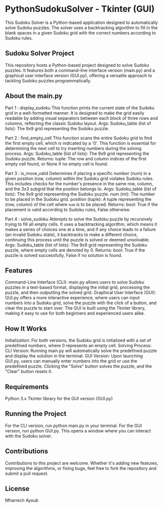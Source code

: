 # PythonSudokuSolver - Tkinter (GUI)
This Sudoku Solver is a Python-based application designed to automatically solve Sudoku puzzles. The solver uses a backtracking algorithm to fill in the blank spaces in a given Sudoku grid with the correct numbers according to Sudoku rules. 

<h2>Sudoku Solver Project</h2>

This repository hosts a Python-based project designed to solve Sudoku puzzles. It features both a command-line interface version (main.py) and a graphical user interface version (GUI.py), offering a versatile approach to tackling Sudoku puzzles programmatically.


<h2>About the main.py</h2>

Part 1 :  display_sudoku
    This function prints the current state of the Sudoku grid in a well-formatted manner.
    It is designed to make the grid easily readable by adding visual separators between
    each block of three rows and columns, reflecting the classic Sudoku layout.
    Args:
    Sudoku_table (list of lists): The 9x9 grid representing the Sudoku puzzle.
    
    
Part 2 :  find_empty_cell
    This function scans the entire Sudoku grid to find the first empty cell, which is 
    indicated by a '0'. This function is essential for determining the next cell to try
    inserting numbers during the solving process.
    Args:
    Sudoku_table (list of lists): The 9x9 grid representing the Sudoku puzzle.
    Returns:
    tuple: The row and column indices of the first empty cell found, or None if no empty cell is found.

Part 3 : is_move_valid
    Determines if placing a specific number (num) in a given position (row, column)
    within the Sudoku grid violates Sudoku rules. This includes checks for the number's
    presence in the same row, column, and the 3x3 subgrid that the position belongs to.
    Args:
    Sudoku_table (list of lists): The 9x9 grid representing the Sudoku puzzle.
    num (int): The number to be placed in the Sudoku grid.
    position (tuple): A tuple representing the (row, column) of the cell where `num` is to be placed.
    Returns:
    bool: True if the placement is valid according to Sudoku rules, False otherwise.

Part 4 : solve_sudoku
    Attempts to solve the Sudoku puzzle by recursively trying to fill all empty cells.
    It uses a backtracking algorithm, which means it makes a series of choices one at a time,
    and if any choice leads to a failure (an invalid Sudoku state), it backtracks to make a 
    different choice, continuing this process until the puzzle is solved or deemed unsolvable.
    Args:
    Sudoku_table (list of lists): The 9x9 grid representing the Sudoku puzzle, where empty cells are denoted by 0.
    Returns:
    bool: True if the puzzle is solved successfully, False if no solution is found.


<h2>Features</h2>

Command-Line Interface (CLI): main.py allows users to solve Sudoku puzzles in a text-based format, displaying the initial grid, processing the puzzle, and then outputting the solved grid.
Graphical User Interface (GUI): GUI.py offers a more interactive experience, where users can input numbers into a Sudoku grid, solve the puzzle with the click of a button, and clear the puzzle to start over. The GUI is built using the Tkinter library, making it easy to use for both beginners and experienced users alike.


<h2>How It Works</h2>

Initialization: For both versions, the Sudoku grid is initialized with a set of predefined numbers, where 0 represents an empty cell.
Solving Process:
CLI Version: Running main.py will automatically solve the predefined puzzle and display the solution in the terminal.
GUI Version: Upon launching GUI.py, users can manually enter numbers into the grid or use the predefined puzzle. Clicking the "Solve" button solves the puzzle, and the "Clear" button resets it.

<h2>Requirements</h2>

Python 3.x
Tkinter library for the GUI version (GUI.py)

<h2>Running the Project</h2>

For the CLI version, run python main.py in your terminal.
For the GUI version, run python GUI.py. This opens a window where you can interact with the Sudoku solver.

<h2>Contributions</h2>

Contributions to this project are welcome. Whether it's adding new features, improving the algorithms, or fixing bugs, feel free to fork the repository and submit a pull request.

<h2>License</h2>

Mharrech Ayoub
